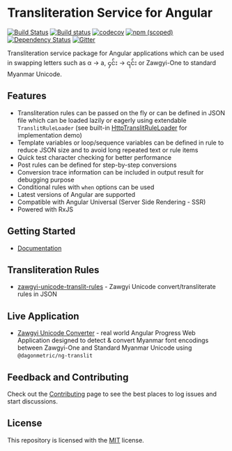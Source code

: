 # Transliteration Service for Angular

[![Build Status](https://dev.azure.com/DagonMetric/ng-translit/_apis/build/status/DagonMetric.ng-translit?branchName=master&jobName=Job)](https://dev.azure.com/DagonMetric/ng-translit/_build/latest?definitionId=6&branchName=master)
[![Build status](https://ci.appveyor.com/api/projects/status/mk3f6c0lx3avl15p?svg=true)](https://ci.appveyor.com/project/admindagonmetriccom/ng-translit)
[![codecov](https://codecov.io/gh/DagonMetric/ng-translit/branch/master/graph/badge.svg)](https://codecov.io/gh/DagonMetric/ng-translit)
[![npm (scoped)](https://img.shields.io/npm/v/@dagonmetric/ng-translit.svg)](https://www.npmjs.com/package/@dagonmetric/ng-translit)
[![Dependency Status](https://david-dm.org/DagonMetric/ng-translit.svg)](https://david-dm.org/DagonMetric/ng-translit)
[![Gitter](https://badges.gitter.im/DagonMetric/general.svg)](https://gitter.im/DagonMetric/general?utm_source=badge&utm_medium=badge&utm_campaign=pr-badge)

Transliteration service package for Angular applications which can be used in swapping letters such as α → a, ၄င်း → ၎င်း or Zawgyi-One to standard Myanmar Unicode.

## Features

* Transliteration rules can be passed on the fly or can be defined in JSON file which can be loaded lazily or eagerly using extendable `TranslitRuleLoader` (see built-in [HttpTranslitRuleLoader](https://github.com/DagonMetric/ng-translit/blob/master/modules/ng-translit/http-loader/src/http-translit-rule-loader.ts) for implementation demo)
* Template variables or loop/sequence variables can be defined in rule to reduce JSON size and to avoid long repeated text or rule items
* Quick test character checking for better performance
* Post rules can be defined for step-by-step conversions
* Conversion trace information can be included in output result for debugging purpose
* Conditional rules with `when` options can be used
* Latest versions of Angular are supported
* Compatible with Angular Universal (Server Side Rendering - SSR)
* Powered with RxJS

## Getting Started

* [Documentation](https://github.com/DagonMetric/ng-translit/wiki)

## Transliteration Rules

* [zawgyi-unicode-translit-rules](https://github.com/myanmartools/zawgyi-unicode-translit-rules) - Zawgyi Unicode convert/transliterate rules in JSON

## Live Application

* [Zawgyi Unicode Converter](https://zawgyi-unicode-converter.myanmartools.org) - real world Angular Progress Web Application designed to detect & convert Myanmar font encodings between Zawgyi-One and Standard Myanmar Unicode using `@dagonmetric/ng-translit`

## Feedback and Contributing

Check out the [Contributing](https://github.com/DagonMetric/ng-translit/blob/master/CONTRIBUTING.md) page to see the best places to log issues and start discussions.

## License

This repository is licensed with the [MIT](https://github.com/DagonMetric/ng-translit/blob/master/LICENSE) license.
